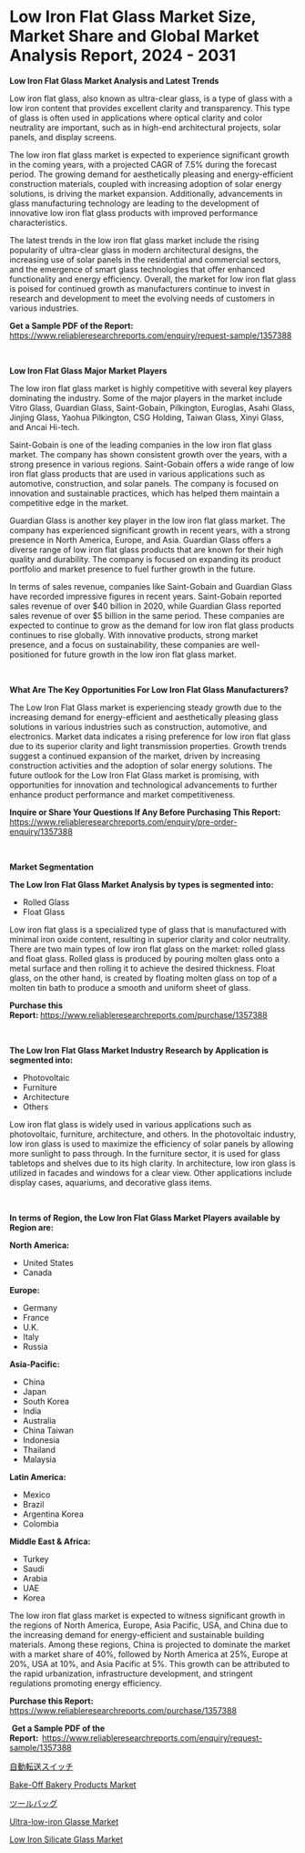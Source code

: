 <p><h1>Low Iron Flat Glass Market Size, Market Share and Global Market Analysis Report, 2024 - 2031</h1></p><p><strong>Low Iron Flat Glass Market Analysis and Latest Trends</strong></p>
<p><p>Low iron flat glass, also known as ultra-clear glass, is a type of glass with a low iron content that provides excellent clarity and transparency. This type of glass is often used in applications where optical clarity and color neutrality are important, such as in high-end architectural projects, solar panels, and display screens.</p><p>The low iron flat glass market is expected to experience significant growth in the coming years, with a projected CAGR of 7.5% during the forecast period. The growing demand for aesthetically pleasing and energy-efficient construction materials, coupled with increasing adoption of solar energy solutions, is driving the market expansion. Additionally, advancements in glass manufacturing technology are leading to the development of innovative low iron flat glass products with improved performance characteristics.</p><p>The latest trends in the low iron flat glass market include the rising popularity of ultra-clear glass in modern architectural designs, the increasing use of solar panels in the residential and commercial sectors, and the emergence of smart glass technologies that offer enhanced functionality and energy efficiency. Overall, the market for low iron flat glass is poised for continued growth as manufacturers continue to invest in research and development to meet the evolving needs of customers in various industries.</p></p>
<p><strong>Get a Sample PDF of the Report:&nbsp;</strong> <a href="https://www.reliableresearchreports.com/enquiry/request-sample/1357388">https://www.reliableresearchreports.com/enquiry/request-sample/1357388</a></p>
<p>&nbsp;</p>
<p><strong>Low Iron Flat Glass Major Market Players</strong></p>
<p><p>The low iron flat glass market is highly competitive with several key players dominating the industry. Some of the major players in the market include Vitro Glass, Guardian Glass, Saint-Gobain, Pilkington, Euroglas, Asahi Glass, Jinjing Glass, Yaohua Pilkington, CSG Holding, Taiwan Glass, Xinyi Glass, and Ancai Hi-tech.</p><p>Saint-Gobain is one of the leading companies in the low iron flat glass market. The company has shown consistent growth over the years, with a strong presence in various regions. Saint-Gobain offers a wide range of low iron flat glass products that are used in various applications such as automotive, construction, and solar panels. The company is focused on innovation and sustainable practices, which has helped them maintain a competitive edge in the market.</p><p>Guardian Glass is another key player in the low iron flat glass market. The company has experienced significant growth in recent years, with a strong presence in North America, Europe, and Asia. Guardian Glass offers a diverse range of low iron flat glass products that are known for their high quality and durability. The company is focused on expanding its product portfolio and market presence to fuel further growth in the future.</p><p>In terms of sales revenue, companies like Saint-Gobain and Guardian Glass have recorded impressive figures in recent years. Saint-Gobain reported sales revenue of over $40 billion in 2020, while Guardian Glass reported sales revenue of over $5 billion in the same period. These companies are expected to continue to grow as the demand for low iron flat glass products continues to rise globally. With innovative products, strong market presence, and a focus on sustainability, these companies are well-positioned for future growth in the low iron flat glass market.</p></p>
<p>&nbsp;</p>
<p><strong>What Are The Key Opportunities For Low Iron Flat Glass Manufacturers?</strong></p>
<p><p>The Low Iron Flat Glass market is experiencing steady growth due to the increasing demand for energy-efficient and aesthetically pleasing glass solutions in various industries such as construction, automotive, and electronics. Market data indicates a rising preference for low iron flat glass due to its superior clarity and light transmission properties. Growth trends suggest a continued expansion of the market, driven by increasing construction activities and the adoption of solar energy solutions. The future outlook for the Low Iron Flat Glass market is promising, with opportunities for innovation and technological advancements to further enhance product performance and market competitiveness.</p></p>
<p><strong>Inquire or Share Your Questions If Any Before Purchasing This Report:</strong> <a href="https://www.reliableresearchreports.com/enquiry/pre-order-enquiry/1357388">https://www.reliableresearchreports.com/enquiry/pre-order-enquiry/1357388</a></p>
<p>&nbsp;</p>
<p><strong>Market Segmentation</strong></p>
<p><strong>The Low Iron Flat Glass Market Analysis by types is segmented into:</strong></p>
<p><ul><li>Rolled Glass</li><li>Float Glass</li></ul></p>
<p><p>Low iron flat glass is a specialized type of glass that is manufactured with minimal iron oxide content, resulting in superior clarity and color neutrality. There are two main types of low iron flat glass on the market: rolled glass and float glass. Rolled glass is produced by pouring molten glass onto a metal surface and then rolling it to achieve the desired thickness. Float glass, on the other hand, is created by floating molten glass on top of a molten tin bath to produce a smooth and uniform sheet of glass.</p></p>
<p><strong>Purchase this Report:&nbsp;</strong><a href="https://www.reliableresearchreports.com/purchase/1357388">https://www.reliableresearchreports.com/purchase/1357388</a></p>
<p>&nbsp;</p>
<p><strong>The Low Iron Flat Glass Market Industry Research by Application is segmented into:</strong></p>
<p><ul><li>Photovoltaic</li><li>Furniture</li><li>Architecture</li><li>Others</li></ul></p>
<p><p>Low iron flat glass is widely used in various applications such as photovoltaic, furniture, architecture, and others. In the photovoltaic industry, low iron glass is used to maximize the efficiency of solar panels by allowing more sunlight to pass through. In the furniture sector, it is used for glass tabletops and shelves due to its high clarity. In architecture, low iron glass is utilized in facades and windows for a clear view. Other applications include display cases, aquariums, and decorative glass items.</p></p>
<p>&nbsp;</p>
<p><strong>In terms of Region, the Low Iron Flat Glass Market Players available by Region are:</strong></p>
<p>
    <p> <strong> North America: </strong>
        <ul>
            <li>United States</li>
            <li>Canada</li>
        </ul>
        </p> 
    <p> <strong> Europe: </strong>
        <ul>
            <li>Germany</li>
            <li>France</li>
            <li>U.K.</li>
            <li>Italy</li>
            <li>Russia</li>
        </ul>
        </p> 
    <p> <strong> Asia-Pacific: </strong>
        <ul>
            <li>China</li>
            <li>Japan</li>
            <li>South Korea</li>
            <li>India</li>
            <li>Australia</li>
            <li>China Taiwan</li>
            <li>Indonesia</li>
            <li>Thailand</li>
            <li>Malaysia</li>
        </ul>
        </p> 
    <p> <strong> Latin America: </strong>
        <ul>
            <li>Mexico</li>
            <li>Brazil</li>
            <li>Argentina Korea</li>
            <li>Colombia</li>
        </ul>
        </p> 
    <p> <strong> Middle East & Africa: </strong>
        <ul>
            <li>Turkey</li>
            <li>Saudi</li>
            <li>Arabia</li>
            <li>UAE</li>
            <li>Korea</li>
        </ul>
    </p>
    </p>
<p><p>The low iron flat glass market is expected to witness significant growth in the regions of North America, Europe, Asia Pacific, USA, and China due to the increasing demand for energy-efficient and sustainable building materials. Among these regions, China is projected to dominate the market with a market share of 40%, followed by North America at 25%, Europe at 20%, USA at 10%, and Asia Pacific at 5%. This growth can be attributed to the rapid urbanization, infrastructure development, and stringent regulations promoting energy efficiency.</p></p>
<p><strong>Purchase this Report: </strong><a href="https://www.reliableresearchreports.com/purchase/1357388">https://www.reliableresearchreports.com/purchase/1357388</a></p>
<p>&nbsp;<strong>Get a Sample PDF of the Report:&nbsp;&nbsp;</strong><a href="https://www.reliableresearchreports.com/enquiry/request-sample/1357388">https://www.reliableresearchreports.com/enquiry/request-sample/1357388</a></p>
<p><strong></strong></p>
<p><p><a href="https://github.com/lrlmopnhwd79300/Market-Research-Report-List-1/blob/main/2878329194619.md">自動転送スイッチ</a></p><p><a href="https://issuu.com/reportprime-2/docs/bake-off-bakery-products-market-size-2030.pptx">Bake-Off Bakery Products Market</a></p><p><a href="https://github.com/wkuactfdzwizk06/Market-Research-Report-List-1/blob/main/5139991194618.md">ツールバッグ</a></p><p><a href="https://github.com/lubmix/Market-Research-Report-List-1/blob/main/ultra-low-iron-glasse-market.md">Ultra-low-iron Glasse Market</a></p><p><a href="https://github.com/joannagoyvaerts/Market-Research-Report-List-1/blob/main/low-iron-silicate-glass-market.md">Low Iron Silicate Glass Market</a></p></p>